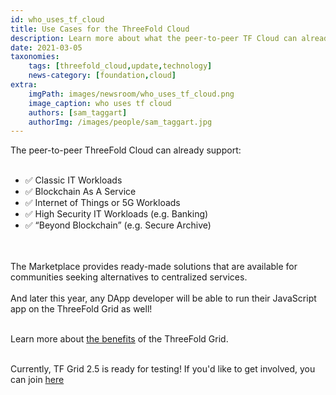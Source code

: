 ```yaml
---
id: who_uses_tf_cloud
title: Use Cases for the ThreeFold Cloud
description: Learn more about what the peer-to-peer TF Cloud can already achieve! 
date: 2021-03-05
taxonomies:
    tags: [threefold_cloud,update,technology]
    news-category: [foundation,cloud]
extra:
    imgPath: images/newsroom/who_uses_tf_cloud.png
    image_caption: who uses tf cloud
    authors: [sam_taggart]
    authorImg: /images/people/sam_taggart.jpg
---
```


The peer-to-peer ThreeFold Cloud can already support:
<br/>
<br/>

- ✅ Classic IT Workloads
- ✅ Blockchain As A Service
- ✅ Internet of Things or 5G Workloads
- ✅ High Security IT Workloads (e.g. Banking)
- ✅ “Beyond Blockchain” (e.g. Secure Archive)

<br/>
<br/>
The Marketplace provides ready-made solutions that are available for communities seeking alternatives to centralized services.
<br/>
<br/>
And later this year, any DApp developer will be able to run their JavaScript app on the ThreeFold Grid as well!
<br/>
<br/>

Learn more about [the benefits](https://threefold.io/info/threefold#/threefold__grid_why) of the ThreeFold Grid.
<br/>
<br/>

Currently, TF Grid 2.5 is ready for testing! If you'd like to get involved, you can join [here](https://bit.ly/tftesting)
